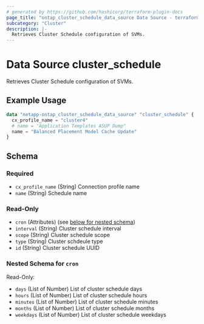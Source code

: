 ```yaml
---
# generated by https://github.com/hashicorp/terraform-plugin-docs
page_title: "ontap_cluster_schedule_data_source Data Source - terraform-provider-netapp-ontap"
subcategory: "Cluster"
description: |-
  Retrieves Cluster Schedule configuration of SVMs.
---
```


# Data Source cluster_schedule

Retrieves Cluster Schedule configuration of SVMs.

## Example Usage
```terraform
data "netapp-ontap_cluster_schedule_data_source" "cluster_schedule" {
  cx_profile_name = "cluster4"
  # name = "Application Templates ASUP Dump"
  name = "Balanced Placement Model Cache Update"
}
```


<!-- schema generated by tfplugindocs -->
## Schema

### Required

- `cx_profile_name` (String) Connection profile name
- `name` (String) Schedule name

### Read-Only

- `cron` (Attributes) (see [below for nested schema](#nestedatt--cron))
- `interval` (String) Cluster schedule interval
- `scope` (String) Cluster schedule scope
- `type` (String) Cluster schdeule type
- `id` (String) Cluster schedule UUID

<a id="nestedatt--cron"></a>
### Nested Schema for `cron`

Read-Only:

- `days` (List of Number) List of cluster schedule days
- `hours` (List of Number) List of cluster schedule hours
- `minutes` (List of Number) List of cluster schedule minutes
- `months` (List of Number) List of cluster schedule months
- `weekdays` (List of Number) List of cluster schedule weekdays


